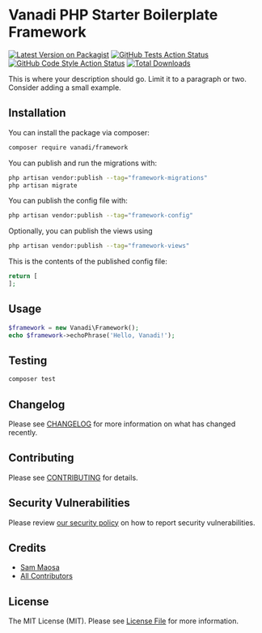 # Vanadi PHP Starter Boilerplate Framework

[![Latest Version on Packagist](https://img.shields.io/packagist/v/vanadi/framework.svg?style=flat-square)](https://packagist.org/packages/vanadi/framework)
[![GitHub Tests Action Status](https://img.shields.io/github/actions/workflow/status/vanadi/framework/run-tests.yml?branch=main&label=tests&style=flat-square)](https://github.com/vanadi/framework/actions?query=workflow%3Arun-tests+branch%3Amain)
[![GitHub Code Style Action Status](https://img.shields.io/github/actions/workflow/status/vanadi/framework/fix-php-code-style-issues.yml?branch=main&label=code%20style&style=flat-square)](https://github.com/vanadi/framework/actions?query=workflow%3A"Fix+PHP+code+style+issues"+branch%3Amain)
[![Total Downloads](https://img.shields.io/packagist/dt/vanadi/framework.svg?style=flat-square)](https://packagist.org/packages/vanadi/framework)



This is where your description should go. Limit it to a paragraph or two. Consider adding a small example.

## Installation

You can install the package via composer:

```bash
composer require vanadi/framework
```

You can publish and run the migrations with:

```bash
php artisan vendor:publish --tag="framework-migrations"
php artisan migrate
```

You can publish the config file with:

```bash
php artisan vendor:publish --tag="framework-config"
```

Optionally, you can publish the views using

```bash
php artisan vendor:publish --tag="framework-views"
```

This is the contents of the published config file:

```php
return [
];
```

## Usage

```php
$framework = new Vanadi\Framework();
echo $framework->echoPhrase('Hello, Vanadi!');
```

## Testing

```bash
composer test
```

## Changelog

Please see [CHANGELOG](CHANGELOG.md) for more information on what has changed recently.

## Contributing

Please see [CONTRIBUTING](.github/CONTRIBUTING.md) for details.

## Security Vulnerabilities

Please review [our security policy](../../security/policy) on how to report security vulnerabilities.

## Credits

- [Sam Maosa](https://github.com/coolsam726)
- [All Contributors](../../contributors)

## License

The MIT License (MIT). Please see [License File](LICENSE.md) for more information.
